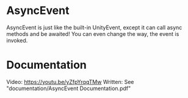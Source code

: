 # AsyncEvent
AsyncEvent is just like the built-in UnityEvent, except it can call async methods and be awaited!
You can even change the way, the event is invoked.

# Documentation
Video: https://youtu.be/yZfpYrqqTMw
Written: See "documentation/AsyncEvent Documentation.pdf"

